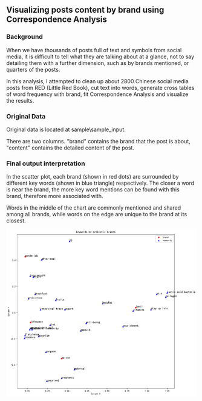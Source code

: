 ## Visualizing posts content by brand using Correspondence Analysis

### Background
When we have thousands of posts full of text and symbols from social media, it is difficult to tell what they are talking about at a glance, not to say detailing them with a further dimension, such as by brands mentioned, or quarters of the posts. 

In this analysis, I attempted to clean up about 2800 Chinese social media posts from RED (Little Red Book), cut text into words, generate cross tables of word frequency with brand, fit Correspondence Analysis and visualize the results. 

### Original Data
Original data is located at sample\sample_input.

There are two columns. "brand" contains the brand that the post is about, "content" contains the detailed content of the post.

### Final output interpretation
In the scatter plot, each brand (shown in red dots) are surrounded by different key words (shown in blue triangle) respectively. The closer a word is near the brand, the more key word mentions can be found with this brand, therefore more associated with.

Words in the middle of the chart are commonly mentioned and shared among all brands, while words on the edge are unique to the brand at its closest.

![alt text](image-1.png)
